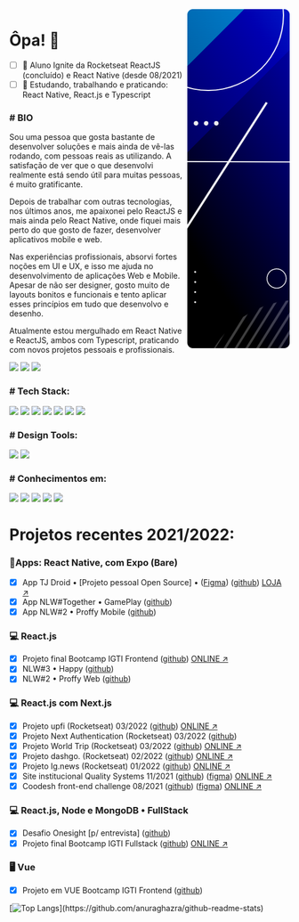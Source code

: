 <img align='right' src="https://raw.githubusercontent.com/pedropaulodf/diversos/master/.github/cover-image5.png">
 
# Ôpa! 👋

- [ ] 🚀 Aluno Ignite da Rocketseat ReactJS (concluído) e React Native (desde 08/2021)
- [ ] 🌱 Estudando, trabalhando e praticando: React Native, React.js e Typescript

### # BIO
Sou uma pessoa que gosta bastante de desenvolver soluções e mais ainda de vê-las rodando, com pessoas reais as utilizando. A satisfação de ver que o que desenvolvi realmente está sendo útil para muitas pessoas, é muito gratificante.

Depois de trabalhar com outras tecnologias, nos últimos anos, me apaixonei pelo ReactJS e mais ainda pelo React Native, onde fiquei mais perto do que gosto de fazer, desenvolver aplicativos mobile e web.

Nas experiências profissionais, absorvi fortes noções em UI e UX, e isso me ajuda no desenvolvimento de aplicações Web e Mobile. Apesar de não ser designer, gosto muito de layouts bonitos e funcionais e tento aplicar esses princípios em tudo que desenvolvo e desenho.

Atualmente estou mergulhado em React Native e ReactJS, ambos com Typescript, praticando com novos projetos pessoais e profissionais.

[<img src="https://img.shields.io/badge/site-242424?style=flat&logo=pandora&logoColor=white" />](https://portfolio.pedropaulo.dev)
[<img src="https://img.shields.io/badge/linkedin-%230077B5.svg?&style=flat&logo=linkedin&logoColor=white" />](https://linkedin.com/in/pedropaulodf)
[<img src="https://img.shields.io/badge/Behance-0054F7?style=flat&logo=behance&logoColor=white" />](https://www.behance.net/pedropaulodev)

### # Tech Stack:
[<img src="https://img.shields.io/badge/TypeScript-007ACC?style=flat&logo=typescript&logoColor=white" />](#) 
[<img src="https://img.shields.io/badge/React-20232A?style=flat&logo=react&logoColor=61DAFB" />](#) 
[<img src="https://img.shields.io/badge/React_Native-20232A?style=flat&logo=react&logoColor=61DAFB" />](#) 
[<img src="https://img.shields.io/badge/next.js-000000?style=flat&logo=nextdotjs&logoColor=white" />](#) 
[<img src="https://img.shields.io/badge/Expo-1B1F23?style=flat&logo=expo&logoColor=white" />](#) 
[<img src="https://img.shields.io/badge/styled--components-DB7093?style=flat&logo=styled-components&logoColor=white" />](#) 
[<img src="https://img.shields.io/badge/Sass-CC6699?style=flat&logo=sass&logoColor=white" />](#) 


### # Design Tools:
[<img src="https://img.shields.io/badge/Figma-F24E1E?style=flat&logo=figma&logoColor=white" />](#) 
[<img src="https://img.shields.io/badge/Photoshop-0a446b?style=flat&logo=Adobe-Photoshop&labelColor=0a446b" />](#)

### # Conhecimentos em:
[<img src="https://img.shields.io/badge/PHP-777BB4?style=flat&logo=php&logoColor=white" />](#) 
[<img src="https://img.shields.io/badge/MySQL-005C84?style=flat&logo=mysql&logoColor=white" />](#) 
[<img src="https://img.shields.io/badge/MongoDB-4EA94B?style=flat&logo=mongodb&logoColor=white" />](#) 
[<img src="https://img.shields.io/badge/Google_Play-414141?style=flat&logo=google-play&logoColor=white" />](#) 
[<img src="https://img.shields.io/badge/Material--UI-0081CB?style=flat&logo=material-ui&logoColor=white" />](#) 

# Projetos recentes 2021/2022:

### 📱Apps: React Native, com Expo (Bare)
- [x] App TJ Droid • [Projeto pessoal Open Source] • ([Figma](https://www.figma.com/file/GYGs01Krnqj65ccpwY0pEn/App-TJ-Droid-1.0?node-id=0%3A1)) ([github](https://github.com/pedropaulodf/tjdroid)) [LOJA ↗](https://play.google.com/store/apps/details?id=dev.pedropaulo.tjdroid)
- [x] App NLW#Together • GamePlay ([github](https://github.com/pedropaulodf/nlw5-gameplay))
- [x] App NLW#2 • Proffy Mobile ([github](https://github.com/pedropaulodf/nlw2-omnistack-proffy))

### 💻 React.js 
- [x] Projeto final Bootcamp IGTI Frontend ([github](https://github.com/pedropaulodf/igti-frontend-projeto-final-react)) [ONLINE ↗](https://igti-frontend-projeto-final-react.vercel.app/)
- [x] NLW#3 • Happy ([github](https://github.com/pedropaulodf/nlw3-omnistack-happy))
- [x] NLW#2 • Proffy Web ([github](https://github.com/pedropaulodf/nlw2-omnistack-proffy))

### 💻 React.js com Next.js 
- [x] Projeto upfi (Rocketseat) 03/2022 ([github](https://github.com/pedropaulodf/ignite-upfi-desafio)) [ONLINE ↗](https://ignite-upfi-desafio-pedropaulodf.vercel.app/)
- [x] Projeto Next Authentication (Rocketseat) 03/2022 ([github](https://github.com/pedropaulodf/next-autenticacao-jwt))
- [x] Projeto World Trip (Rocketseat) 03/2022 ([github](https://github.com/pedropaulodf/ignite-worldtrip)) [ONLINE ↗](https://ignite-worldtrip-one.vercel.app/)
- [x] Projeto dashgo. (Rocketseat) 02/2022 ([github](https://github.com/pedropaulodf/ignite-dashgo)) [ONLINE ↗](https://dashgo-ignite-pedropaulodf.vercel.app/)
- [x] Projeto Ig.news (Rocketseat) 01/2022 ([github](https://github.com/pedropaulodf/ignite-ignews)) [ONLINE ↗](https://ignews-pedropaulodf.vercel.app/)
- [x] Site institucional Quality Systems 11/2021 ([github](https://github.com/pedropaulodf/sitequalityport)) ([figma](https://www.figma.com/file/Bh8OO6OQ2R9niuzw6igtvY/Site-Quality)) [ONLINE ↗](https://sitequalityportfolio.vercel.app/)
- [x] Coodesh front-end challenge 08/2021 ([github](https://github.com/pedropaulodf/coodesh-challenge)) ([figma](https://www.figma.com/file/D8LqvUJbPD4lDKKm42bqHr/Coodesh-Front-end-Challenge?node-id=0%3A1)) [ONLINE ↗](https://coodesh-front-end-challenge.vercel.app/)

### 💻 React.js, Node e MongoDB • FullStack 
- [x] Desafio Onesight [p/ entrevista] ([github](https://github.com/pedropaulodf/desafio-onesight))
- [x] Projeto final Bootcamp IGTI Fullstack ([github](https://github.com/pedropaulodf/igti-fullstack-projeto-final-react)) [ONLINE ↗](https://igti-fullstack-projeto-final-react.vercel.app/)

### 🖥️ Vue 
- [x] Projeto em VUE Bootcamp IGTI Frontend ([github](https://github.com/pedropaulodf/igti-frontend-vue-petshop))

[![Top Langs](https://github-readme-stats.vercel.app/api/top-langs/?username=pedropaulodf&layout=compact&theme=dark&custom_title=Linguagens%20mais%20utilizadas:)](https://github.com/anuraghazra/github-readme-stats)
